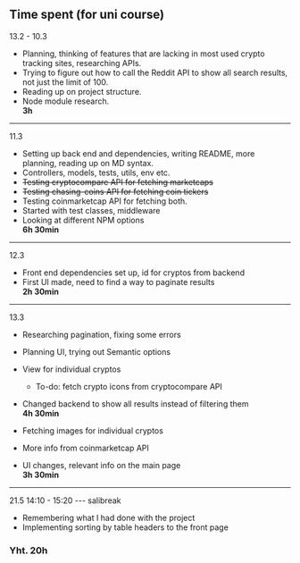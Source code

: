 ## Time spent (for uni course)

13.2 - 10.3
- Planning, thinking of features that are lacking in most used crypto tracking sites, researching APIs.
- Trying to figure out how to call the Reddit API to show all search results, not just the limit of 100. 
- Reading up on project structure.
- Node module research.  
**3h**

---

11.3
- Setting up back end and dependencies, writing README, more planning, reading up on MD syntax.
- Controllers, models, tests, utils, env etc.
- ~~Testing cryptocompare API for fetching marketcaps~~
- ~~Testing chasing-coins API for fetching coin tickers~~
- Testing coinmarketcap API for fetching both.
- Started with test classes, middleware
- Looking at different NPM options  
**6h 30min**

---

12.3
- Front end dependencies set up, id for cryptos from backend
- First UI made, need to find a way to paginate results  
**2h 30min**

---

13.3
- Researching pagination, fixing some errors
- Planning UI, trying out Semantic options 
- View for individual cryptos
    - To-do: fetch crypto icons from cryptocompare API 
- Changed backend to show all results instead of filtering them  
**4h 30min**

- Fetching images for individual cryptos
- More info from coinmarketcap API  
- UI changes, relevant info on the main page  
**3h 30min**

---

21.5 
14:10 - 15:20
--- salibreak

- Remembering what I had done with the project
- Implementing sorting by table headers to the front page


### Yht. 20h


